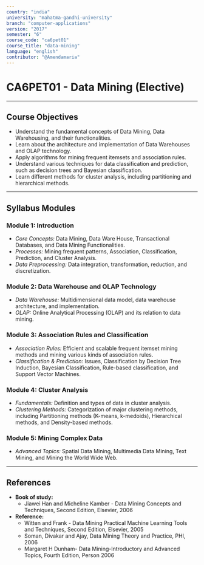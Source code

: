 ```yaml
---
country: "india"
university: "mahatma-gandhi-university"
branch: "computer-applications"
version: "2017"
semester: "6"
course_code: "ca6pet01"
course_title: "data-mining"
language: "english"
contributor: "@Amendamaria"
---
```

# CA6PET01 - Data Mining (Elective)

---
## Course Objectives

* Understand the fundamental concepts of Data Mining, Data Warehousing, and their functionalities.
* Learn about the architecture and implementation of Data Warehouses and OLAP technology.
* Apply algorithms for mining frequent itemsets and association rules.
* Understand various techniques for data classification and prediction, such as decision trees and Bayesian classification.
* Learn different methods for cluster analysis, including partitioning and hierarchical methods.

---
## Syllabus Modules

### Module 1: Introduction
* *Core Concepts:* Data Mining, Data Ware House, Transactional Databases, and Data Mining Functionalities.
* *Processes:* Mining frequent patterns, Association, Classification, Prediction, and Cluster Analysis.
* *Data Preprocessing:* Data integration, transformation, reduction, and discretization.

### Module 2: Data Warehouse and OLAP Technology
* *Data Warehouse:* Multidimensional data model, data warehouse architecture, and implementation.
* *OLAP:* Online Analytical Processing (OLAP) and its relation to data mining.

### Module 3: Association Rules and Classification
* *Association Rules:* Efficient and scalable frequent itemset mining methods and mining various kinds of association rules.
* *Classification & Prediction:* Issues, Classification by Decision Tree Induction, Bayesian Classification, Rule-based classification, and Support Vector Machines.

### Module 4: Cluster Analysis
* *Fundamentals:* Definition and types of data in cluster analysis.
* *Clustering Methods:* Categorization of major clustering methods, including Partitioning methods (K-means, k-medoids), Hierarchical methods, and Density-based methods.

### Module 5: Mining Complex Data
* *Advanced Topics:* Spatial Data Mining, Multimedia Data Mining, Text Mining, and Mining the World Wide Web.

---
## References
* **Book of study:**
    * Jiawei Han and Micheline Kamber - Data Mining Concepts and Techniques, Second Edition, Elsevier, 2006
* **Reference:**
    * Witten and Frank - Data Mining Practical Machine Learning Tools and Techniques, Second Edition, Elsevier, 2005
    * Soman, Divakar and Ajay, Data Mining Theory and Practice, PHI, 2006
    * Margaret H Dunham- Data Mining-Introductory and Advanced Topics, Fourth Edition, Person 2006